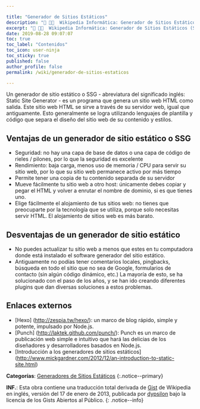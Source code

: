 ```yaml
---

title: "Generador de Sitios Estáticos"
description: "📖 👨‍💻  Wikipedia Informática: Generador de Sitios Estáticos (SSG)"
excerpt: "📖 👨‍💻  Wikipedia Informática: Generador de Sitios Estáticos (SSG)"
date: 2019-08-28 09:07:07
toc: true
toc_label: "Contenidos"
toc_icon: user-ninja
toc_sticky: true
published: false
author_profile: false
permalink: /wiki/generador-de-sitios-estaticos

---
```

Un generador de sitio estático o SSG - abreviatura del significado inglés: Static Site Generator - es un programa que genera un sitio web HTML como salida. Este sitio web HTML se sirve a través de su servidor web, igual que antiguamente. Esto generalmente se logra utilizando lenguajes de plantilla y código que separa el diseño del sitio web de su contenido y estilos.

## Ventajas de un generador de sitio estático o SSG

- Seguridad: no hay una capa de base de datos o una capa de código de rieles / pilones, por lo que la seguridad es excelente
- Rendimiento: baja carga, menos uso de memoria / CPU para servir su sitio web, por lo que su sitio web permanece activo por más tiempo
- Permite tener una copia de tu contenido separada de su servidor
- Mueve fácilmente tu sitio web a otro host: únicamente debes copiar y pegar el HTML y volver a enrutar el nombre de dominio, si es que tienes uno.
- Elige fácilmente el alojamiento de tus sitios web: no tienes que preocuparte por la tecnología que se utiliza, porque solo necesitas servir HTML. El alojamiento de sitios web es más barato.

## Desventajas de un generador de sitio estático

- No puedes actualizar tu sitio web a menos que estes en tu computadora donde está instalado el software generador del sitio estático.
- Antiguamente no podías tener comentarios locales, pingbacks, búsqueda en todo el sitio que no sea de Google, formularios de contacto (sin algún código dinámico, etc.) La mayoría de esto, se ha solucionado con el paso de los años, y se han ido creando diferentes plugins que dan diversas soluciones a estos problemas.

## Enlaces externos

- [Hexo] (http://zespia.tw/hexo/): un marco de blog rápido, simple y potente, impulsado por Node.js.
- [Punch] (http://laktek.github.com/punch/): Punch es un marco de publicación web simple e intuitivo que hará las delicias de los diseñadores y desarrolladores basados en Node.js.
- [Introducción a los generadores de sitios estáticos] (http://www.mickgardner.com/2012/12/an-introduction-to-static-site.html)

**Categorías**: [Generadores de Sitios Estáticos](/generadores-de-sitios-estaticos)
{:.notice--primary}

**INF.**: Esta obra contiene una traducción total derivada de [Gist](https://gist.github.com/dypsilon/4552696) de Wikipedia en inglés, versión del 17 de enero de 2013, publicada por [dypsilon](https://gist.github.com/dypsilon) bajo la licencia de los Gists Abiertos al Público.
{: .notice--info}
<!-- > Fuente: <a href="https://en.wikipedia.org/wiki/Static_web_page" rel="nofollow">Wikipedia</a> -->
<!-- https://wiki.python.org/moin/StaticSiteGenerator -->